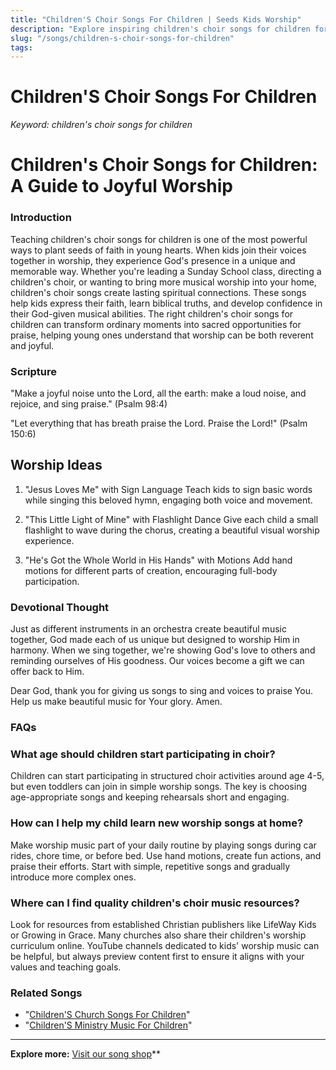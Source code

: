 ```yaml
---
title: "Children'S Choir Songs For Children | Seeds Kids Worship"
description: "Explore inspiring children's choir songs for children for children's worship and faith development. Biblical music resources for families and ministry."
slug: "/songs/children-s-choir-songs-for-children"
tags:
---
```


# Children'S Choir Songs For Children

_Keyword: children's choir songs for children_

# Children's Choir Songs for Children: A Guide to Joyful Worship

### Introduction
Teaching children's choir songs for children is one of the most powerful ways to plant seeds of faith in young hearts. When kids join their voices together in worship, they experience God's presence in a unique and memorable way. Whether you're leading a Sunday School class, directing a children's choir, or wanting to bring more musical worship into your home, children's choir songs create lasting spiritual connections. These songs help kids express their faith, learn biblical truths, and develop confidence in their God-given musical abilities. The right children's choir songs for children can transform ordinary moments into sacred opportunities for praise, helping young ones understand that worship can be both reverent and joyful.

### Scripture
"Make a joyful noise unto the Lord, all the earth: make a loud noise, and rejoice, and sing praise." (Psalm 98:4)

"Let everything that has breath praise the Lord. Praise the Lord!" (Psalm 150:6)

## Worship Ideas
1. "Jesus Loves Me" with Sign Language
Teach kids to sign basic words while singing this beloved hymn, engaging both voice and movement.

2. "This Little Light of Mine" with Flashlight Dance
Give each child a small flashlight to wave during the chorus, creating a beautiful visual worship experience.

3. "He's Got the Whole World in His Hands" with Motions
Add hand motions for different parts of creation, encouraging full-body participation.

### Devotional Thought
Just as different instruments in an orchestra create beautiful music together, God made each of us unique but designed to worship Him in harmony. When we sing together, we're showing God's love to others and reminding ourselves of His goodness. Our voices become a gift we can offer back to Him.

Dear God, thank you for giving us songs to sing and voices to praise You. Help us make beautiful music for Your glory. Amen.

### FAQs

### What age should children start participating in choir?
Children can start participating in structured choir activities around age 4-5, but even toddlers can join in simple worship songs. The key is choosing age-appropriate songs and keeping rehearsals short and engaging.

### How can I help my child learn new worship songs at home?
Make worship music part of your daily routine by playing songs during car rides, chore time, or before bed. Use hand motions, create fun actions, and praise their efforts. Start with simple, repetitive songs and gradually introduce more complex ones.

### Where can I find quality children's choir music resources?
Look for resources from established Christian publishers like LifeWay Kids or Growing in Grace. Many churches also share their children's worship curriculum online. YouTube channels dedicated to kids' worship music can be helpful, but always preview content first to ensure it aligns with your values and teaching goals.

### Related Songs

- "[Children'S Church Songs For Children](/songs/children-s-church-songs-for-children/)"
- "[Children'S Ministry Music For Children](/songs/children-s-ministry-music-for-children/)"

---

**Explore more:** [Visit our song shop](https://seedskidsworship.com/shop)**

<!-- Schema Markup -->
<script type="application/ld+json">
{
  "@context": "https://schema.org",
  "@type": "MusicRecording",
  "name": "Children'S Choir Songs For Children",
  "byArtist": {
    "@type": "MusicGroup",
    "name": "Seeds Kids Worship"
  },
  "isFamilyFriendly": true,
  "url": "https://seedskidsworship.com/songs/children-s-choir-songs-for-children/"
}
</script>